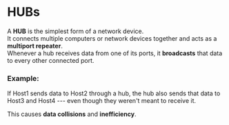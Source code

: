 # HUBs

A **HUB** is the simplest form of a network device.\
It connects multiple computers or network devices together and acts as a
**multiport repeater**.\
Whenever a hub receives data from one of its ports, it **broadcasts**
that data to every other connected port.

### Example:

If Host1 sends data to Host2 through a hub, the hub also sends that data
to Host3 and Host4 --- even though they weren't meant to receive it.

This causes **data collisions** and **inefficiency**.